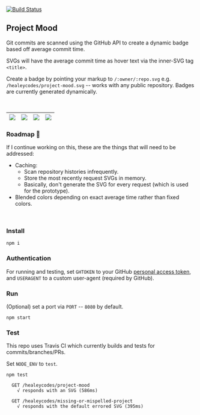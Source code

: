 [![Build Status](https://travis-ci.org/healeycodes/project-mood.svg?branch=master)](https://travis-ci.org/healeycodes/project-mood)

## Project Mood

Git commits are scanned using the GitHub API to create a dynamic badge based off average commit time.

SVGs will have the average commit time as hover text via the inner-SVG tag `<title>`.

Create a badge by pointing your markup to `/:owner/:repo.svg` e.g. `/healeycodes/project-mood.svg` -- works with any public repository. Badges are currently generated dynamically.

<br>

| ![](https://github.com/healeycodes/project-mood/blob/master/samples/project%20mood-morning.svg) | ![](https://github.com/healeycodes/project-mood/blob/master/samples/project%20mood-day-time.svg) | ![](https://github.com/healeycodes/project-mood/blob/master/samples/project%20mood-twilight.svg) | ![](https://github.com/healeycodes/project-mood/blob/master/samples/project%20mood-night-time.svg)
| - | - | - | -




### Roadmap 🚗

If I continue working on this, these are the things that will need to be addressed:

- Caching:
  - Scan repository histories infrequently.
  - Store the most recently request SVGs in memory.
  - Basically, don't generate the SVG for every request (which is used for the prototype).
- Blended colors depending on exact average time rather than fixed colors.

<br>

### Install

`npm i`

### Authentication

For running and testing, set `GHTOKEN` to your GitHub [personal access token](https://github.com/settings/tokens), and `USERAGENT` to a custom user-agent (required by GitHub).

### Run

(Optional) set a port via `PORT` -- `8080` by default.

`npm start`

### Test

This repo uses Travis CI which currently builds and tests for commits/branches/PRs.

Set `NODE_ENV` to `test`.

`npm test`

```
  GET /healeycodes/project-mood
    √ responds with an SVG (586ms)

  GET /healeycodes/missing-or-mispelled-project
    √ responds with the default errored SVG (395ms)
```
